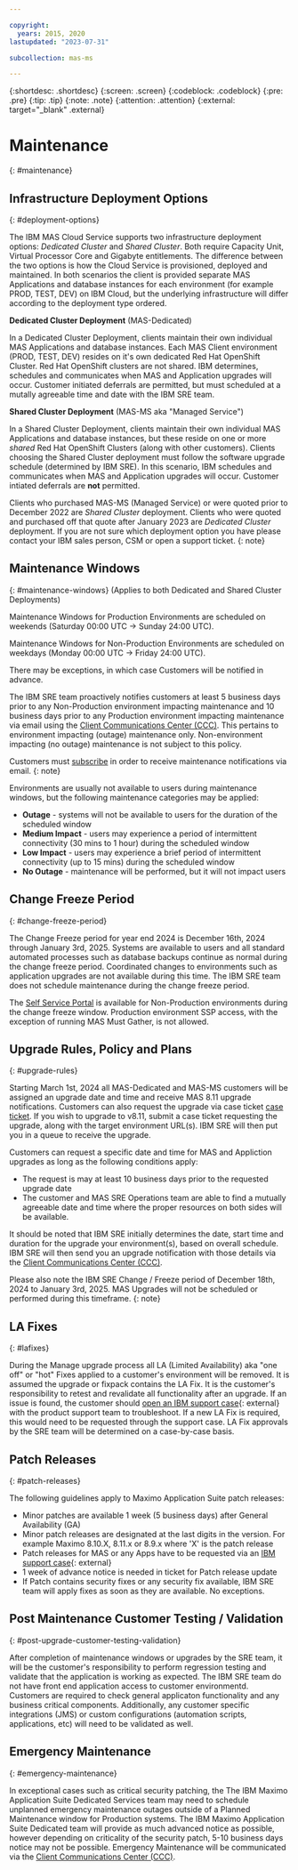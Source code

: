 ```yaml
---

copyright:
  years: 2015, 2020
lastupdated: "2023-07-31"

subcollection: mas-ms

---
```


{:shortdesc: .shortdesc}
{:screen: .screen}
{:codeblock: .codeblock}
{:pre: .pre}
{:tip: .tip}
{:note: .note}
{:attention: .attention}
{:external: target="_blank" .external}

# Maintenance
{: #maintenance}

## Infrastructure Deployment Options
{: #deployment-options}

The IBM MAS Cloud Service supports two infrastructure deployment options: _Dedicated Cluster_ and _Shared Cluster_. Both require Capacity Unit, Virtual Processor Core and Gigabyte entitlements. The difference between the two options is how the Cloud Service is provisioned, deployed and maintained. In both scenarios the client is provided separate MAS Applications and database instances for each environment (for example PROD, TEST, DEV) on IBM Cloud, but the underlying infrastructure will differ according to the deployment type ordered.

**Dedicated Cluster Deployment** (MAS-Dedicated)

In a Dedicated Cluster Deployment, clients maintain their own individual MAS Applications and database instances. Each MAS Client environment (PROD, TEST, DEV) resides on it's own dedicated Red Hat OpenShift Cluster. Red Hat OpenShift clusters are not shared. IBM determines, schedules and communicates when MAS and Application upgrades will occur. Customer initiated deferrals are permitted, but must scheduled at a mutally agreeable time and date with the IBM SRE team.

**Shared Cluster Deployment** (MAS-MS aka "Managed Service")

In a Shared Cluster Deployment, clients maintain their own individual MAS Applications and database instances, but these reside on one or more _shared_ Red Hat OpenShift Clusters (along with other customers). Clients choosing the Shared Cluster deployment must follow the software upgrade schedule (determined by IBM SRE). In this scenario, IBM schedules and communicates when MAS and Application upgrades will occur. Customer intiated deferrals are **not** permitted.

Clients who purchased MAS-MS (Managed Service) or were quoted prior to December 2022 are _Shared Cluster_ deployment.  Clients who were quoted and purchased off that quote after January 2023 are _Dedicated Cluster_ deployment.  If you are not sure which deployment option you have please contact your IBM sales person, CSM or open a support ticket.
{: note}

## Maintenance Windows
{: #maintenance-windows}
(Applies to both Dedicated and Shared Cluster Deployments)

Maintenance Windows for Production Environments are scheduled on weekends (Saturday 00:00 UTC -> Sunday 24:00 UTC).

Maintenance Windows for Non-Production Environments are scheduled on weekdays (Monday 00:00 UTC -> Friday 24:00 UTC).

There may be exceptions, in which case Customers will be notified in advance.

The IBM SRE team proactively notifies customers at least 5 business days prior to any Non-Production environment impacting maintenance and 10 business days prior to any Production environment impacting maintenance via email using the [Client Communications Center (CCC)](/docs/mas-ms?topic=mas-ms-client-communications-center). This pertains to environment impacting (outage) maintenance only. Non-environment impacting (no outage) maintenance is not subject to this policy.

Customers must [subscribe](/docs/mas-ms?topic=topic=guide-self-service-portal#how-to-request-ccc-access) in order to receive maintenance notifications via email.
{: note}

Environments are usually not available to users during maintenance windows, but the following maintenance categories may be applied:

- **Outage** - systems will not be available to users for the duration of the scheduled window
- **Medium Impact** - users may experience a period of intermittent connectivity (30 mins to 1 hour) during the scheduled window
- **Low Impact** - users may experience a brief period of intermittent connectivity (up to 15 mins) during the scheduled window
- **No Outage** - maintenance will be performed, but it will not impact users

## Change Freeze Period
{: #change-freeze-period}

The Change Freeze period for year end 2024 is December 16th, 2024 through January 3rd, 2025. Systems are available to users and all standard automated processes such as database backups continue as normal during the change freeze period.  Coordinated changes to environments such as application upgrades are not available during this time.  The IBM SRE team does not schedule maintenance during the change freeze period.

The [Self Service Portal](/docs/mas-ms?topic=mas-ms-ssp) is available for Non-Production environments during the change freeze window. Production environment SSP access, with the exception of running MAS Must Gather, is not allowed.

## Upgrade Rules, Policy and Plans
{: #upgrade-rules}

Starting March 1st, 2024 all MAS-Dedicated and MAS-MS customers will be assigned an upgrade date and time and receive MAS 8.11 upgrade notifications. Customers can also request the upgrade via case ticket [case ticket](https://support.ibm.com). If you wish to upgrade to v8.11, submit a case ticket requesting the upgrade, along with the target environment URL(s). IBM SRE will then put you in a queue to receive the upgrade.

Customers can request a specific date and time for MAS and Appliction upgrades as long as the following conditions apply:
- The request is may at least 10 business days prior to the requested upgrade date
- The customer and MAS SRE Operations team are able to find a mutually agreeable date and time where the proper resources on both sides will be available.

It should be noted that IBM SRE initially determines the date, start time and duration for the upgrade your environment(s), based on overall schedule. IBM SRE will then send you an upgrade notification with those details via the [Client Communications Center (CCC)](/docs/mas-ms?topic=mas-ms-client-communications-center).

Please also note the IBM SRE Change / Freeze period of December 18th, 2024 to January 3rd, 2025. MAS Upgrades will not be scheduled or performed during this timeframe.
{: note}

## LA Fixes
{: #lafixes}

During the Manage upgrade process all LA (Limited Availability) aka "one off" or "hot" Fixes applied to a customer's environment will be removed. It is assumed the upgrade or fixpack contains the LA Fix. It is the customer's responsibility to retest and revalidate all functionality after an upgrade.  If an issue is found, the customer should [open an IBM support case](https://www.ibm.com/mysupport){: external} with the product support team to troubleshoot.  If a new LA Fix is required, this would need to be requested through the support case.  LA Fix approvals by the SRE team will be determined on a case-by-case basis.

## Patch Releases
{: #patch-releases}

The following guidelines apply to Maximo Application Suite patch releases:
* Minor patches are available 1 week (5 business days) after General Availability (GA)
* Minor patch releases are designated at the last digits in the version. For example Maximo 8.10.X, 8.11.x or 8.9.x where 'X' is the patch release
* Patch releases for MAS or any Apps have to be requested via an [IBM support case](https://www.ibm.com/mysupport){: external}
* 1 week of advance notice is needed in ticket for Patch release update
* If Patch contains security fixes or any security fix available, IBM SRE team will apply fixes as soon as they are available. No exceptions.

## Post Maintenance Customer Testing / Validation
{: #post-upgrade-customer-testing-validation}

After completion of maintenance windows or upgrades by the SRE team, it will be the customer's responsibility to perform regression testing and validate that the application is working as expected. The IBM SRE team do not have front end application access to customer environmentd. Customers are required to check general applicaton functionality and any business critical components. Additionally, any customer specific integrations (JMS) or custom configurations (automation scripts, applications, etc) will need to be validated as well.

## Emergency Maintenance
{: #emergency-maintenance}

In exceptional cases such as critical security patching, the The IBM Maximo Application Suite Dedicated Services team may need to schedule unplanned emergency maintenance outages outside of a Planned Maintenance window for Production systems.  The IBM Maximo Application Suite Dedicated team will provide as much advanced notice as possible, however depending on criticality of the security patch, 5-10 business days notice may not be possible. Emergency Maintenance will be communicated via the [Client Communications Center (CCC)](/docs/mas-ms?topic=mas-ms-client-communications-center).
